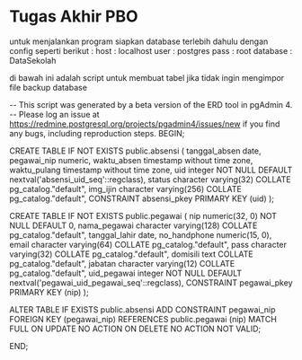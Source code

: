 # Tugas Akhir PBO
untuk menjalankan program siapkan database terlebih dahulu dengan config seperti berikut :
	host : localhost
	user : postgres
	pass : root
	database : DataSekolah

di bawah ini adalah script untuk membuat tabel jika tidak ingin mengimpor file backup database

-- This script was generated by a beta version of the ERD tool in pgAdmin 4.
-- Please log an issue at https://redmine.postgresql.org/projects/pgadmin4/issues/new if you find any bugs, including reproduction steps.
BEGIN;


CREATE TABLE IF NOT EXISTS public.absensi
(
    tanggal_absen date,
    pegawai_nip numeric,
    waktu_absen timestamp without time zone,
    waktu_pulang timestamp without time zone,
    uid integer NOT NULL DEFAULT nextval('absensi_uid_seq'::regclass),
    status character varying(32) COLLATE pg_catalog."default",
    img_ijin character varying(256) COLLATE pg_catalog."default",
    CONSTRAINT absensi_pkey PRIMARY KEY (uid)
);

CREATE TABLE IF NOT EXISTS public.pegawai
(
    nip numeric(32, 0) NOT NULL DEFAULT 0,
    nama_pegawai character varying(128) COLLATE pg_catalog."default",
    tanggal_lahir date,
    no_handphone numeric(15, 0),
    email character varying(64) COLLATE pg_catalog."default",
    pass character varying(32) COLLATE pg_catalog."default",
    domisili text COLLATE pg_catalog."default",
    jabatan character varying(12) COLLATE pg_catalog."default",
    uid_pegawai integer NOT NULL DEFAULT nextval('pegawai_uid_pegawai_seq'::regclass),
    CONSTRAINT pegawai_pkey PRIMARY KEY (nip)
);

ALTER TABLE IF EXISTS public.absensi
    ADD CONSTRAINT pegawai_nip FOREIGN KEY (pegawai_nip)
    REFERENCES public.pegawai (nip) MATCH FULL
    ON UPDATE NO ACTION
    ON DELETE NO ACTION
    NOT VALID;

END;
